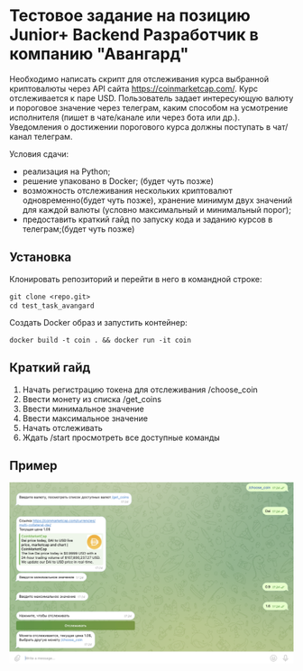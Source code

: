 # Тестовое задание на позицию Junior+ Backend Разработчик в компанию "Авангард"

Необходимо написать скрипт для отслеживания курса выбранной криптовалюты через API сайта https://coinmarketcap.com/.
Курс отслеживается к паре USD.
Пользователь задает интересующую валюту и пороговое значение через телеграм, каким способом на усмотрение исполнителя (пишет в чате/канале или через бота или др.).
Уведомления о достижении порогового курса должны поступать в чат/канал телеграм.

Условия сдачи:

- реализация на Python;
- решение упаковано в Docker; (будет чуть позже)
- возможность отслеживания нескольких криптовалют одновременно(будет чуть позже), хранение минимум двух значений для каждой валюты (условно максимальный и минимальный порог);
- предоставить краткий гайд по запуску кода и заданию курсов в телеграм;(будет чуть позже)

## Установка

Клонировать репозиторий и перейти в него в командной строке:

```
git clone <repo.git>
cd test_task_avangard
```

Cоздать Docker образ и запустить контейнер:

```
docker build -t coin . && docker run -it coin
```

## Краткий гайд

1. Начать регистрацию токена для отслеживания /choose_coin
2. Ввести монету из списка /get_coins
3. Ввести минимальное значение
4. Ввести максимальное значение
5. Начать отслеживать
6. Ждать
   /start просмотреть все доступные команды

## Пример

![alt text](./images_for_readme/track.png)
